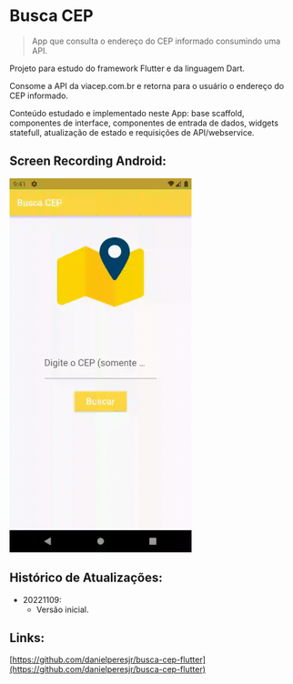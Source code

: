 # Busca CEP
> App que consulta o endereço do CEP informado consumindo uma API.

Projeto para estudo do framework Flutter e da linguagem Dart.

Consome a API da viacep.com.br e retorna para o usuário o endereço do CEP informado.

Conteúdo estudado e implementado neste App: base scaffold, componentes de interface, componentes de entrada de dados, widgets statefull, atualização de estado e requisições de API/webservice.

## Screen Recording Android:

<img src="recording-android.gif" width="320" height="658"/>

## Histórico de Atualizações:

* 20221109:
    * Versão inicial.

## Links:

[https://github.com/danielperesjr/busca-cep-flutter](https://github.com/danielperesjr/busca-cep-flutter)